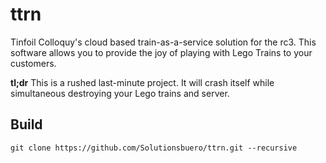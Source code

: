 # ttrn

Tinfoil Colloquy's cloud based train-as-a-service solution for the rc3. This software allows you to provide the joy of playing with Lego Trains to your customers.

**tl;dr** This is a rushed last-minute project. It will crash itself while simultaneous destroying your Lego trains and server.


## Build

```shell script
git clone https://github.com/Solutionsbuero/ttrn.git --recursive

```
